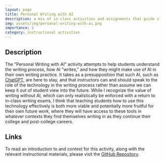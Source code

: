 ```yaml
---
layout: page
title: Personal Writing with AI
description: a mix of in-class activities and assignments that guide students through learning what it might mean to write with AI for personal written work
img: assets/img/personal-writing-with-ai.png
importance: 2
category: instructional activities
---
```

## Description
The "Personal Writing with AI" activity attempts to help students understand the writing process, how AI "writes," and how they might make use of AI in their own writing practice. It takes as a presupposition that such AI, such as [ChatGPT](https://openai.com/blog/chatgpt), are here to stay, and that instructors can and should speak to the role of the technology in the writing process rather than assume we can keep it out of student view into the future. While I recognize the value of writing without AI, which can only realistically be enforced with a return to in-class writing exams, I think that teaching students how to use this technology effectively is both more viable and potentially more fruitful for their own future work, where they will have access to these tools in whatever contexts they find themselves writing in as they continue their college and post-college careers.

## Links
 <p>To read an introduction to and context for this activity, along with the relevant instructional materials, please visit the <a href="https://github.com/addeldin/personal-writing-with-ai">GitHub Repository</a>.</p>